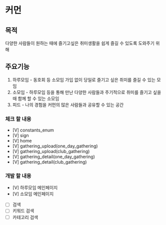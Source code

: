 # 커먼

## 목적
다양한 사람들이 원하는 때에 즐기고싶은 취미생활을 쉽게 즐길 수 있도록 도와주기 위해

## 주요기능
1. 하루모임 - 동호회 등 소모임 가입 없이 당일로 즐기고 싶은 취미를 즐길 수 있는 모임
2. 소모임 - 하루모임 등을 통해 만난 다양한 사람들과 주기적으로 취미를 즐기고 싶을 때 함께 할 수 있는 소모임
3. 피드 - 나의 경험을 커먼의 많은 사람들과 공유할 수 있는 공간

### 체크 할 내용
- [V] constants_enum
- [V] sign
- [V] home
- [V] gathering_upload(one_day_gathering)
- [V] gathering_upload(club_gathering)
- [V] gathering_detail(one_day_gathering)
- [V] gathering_detail(club_gathering)

### 개발 할 내용
- [V] 하루모임 메인페이지
- [V] 소모임 메인페이지
- [ ] 검색
- [ ] 키워드 검색
- [ ] 카테고리 검색